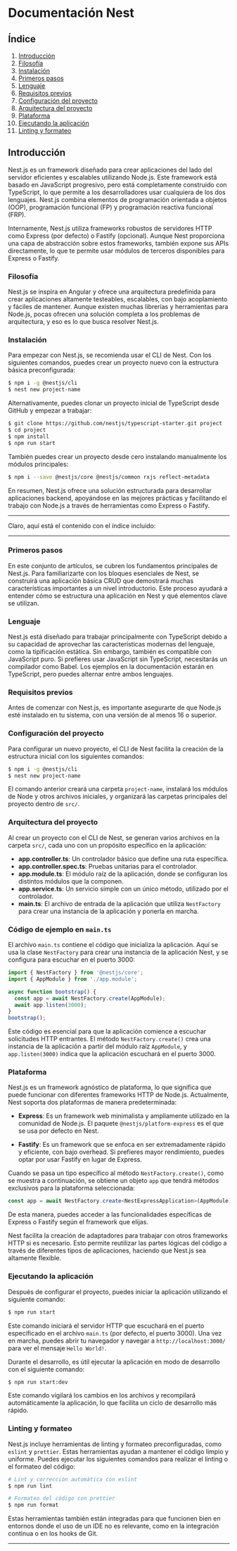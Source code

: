 # Documentación Nest

## Índice
1. [Introducción](#introducción)
1. [Filosofía](#filosofía)
1. [Instalación](#instalación)
1. [Primeros pasos](#primeros-pasos)
1. [Lenguaje](#lenguaje)
1. [Requisitos previos](#requisitos-previos)
1. [Configuración del proyecto](#configuración-del-proyecto)
1. [Arquitectura del proyecto](#arquitectura-del-proyecto)
1. [Plataforma](#plataforma)
1. [Ejecutando la aplicación](#ejecutando-la-aplicación)
1. [Linting y formateo](#linting-y-formateo)

## Introducción
Nest.js es un framework diseñado para crear aplicaciones del lado del servidor eficientes y escalables utilizando Node.js. Este framework está basado en JavaScript progresivo, pero está completamente construido con TypeScript, lo que permite a los desarrolladores usar cualquiera de los dos lenguajes. Nest.js combina elementos de programación orientada a objetos (OOP), programación funcional (FP) y programación reactiva funcional (FRP).

Internamente, Nest.js utiliza frameworks robustos de servidores HTTP como Express (por defecto) o Fastify (opcional). Aunque Nest proporciona una capa de abstracción sobre estos frameworks, también expone sus APIs directamente, lo que te permite usar módulos de terceros disponibles para Express o Fastify.

### Filosofía
Nest.js se inspira en Angular y ofrece una arquitectura predefinida para crear aplicaciones altamente testeables, escalables, con bajo acoplamiento y fáciles de mantener. Aunque existen muchas librerías y herramientas para Node.js, pocas ofrecen una solución completa a los problemas de arquitectura, y eso es lo que busca resolver Nest.js.

### Instalación
Para empezar con Nest.js, se recomienda usar el CLI de Nest. Con los siguientes comandos, puedes crear un proyecto nuevo con la estructura básica preconfigurada:

```bash
$ npm i -g @nestjs/cli
$ nest new project-name
```

Alternativamente, puedes clonar un proyecto inicial de TypeScript desde GitHub y empezar a trabajar:

```bash
$ git clone https://github.com/nestjs/typescript-starter.git project
$ cd project
$ npm install
$ npm run start
```

También puedes crear un proyecto desde cero instalando manualmente los módulos principales:

```bash
$ npm i --save @nestjs/core @nestjs/common rxjs reflect-metadata
```

En resumen, Nest.js ofrece una solución estructurada para desarrollar aplicaciones backend, apoyándose en las mejores prácticas y facilitando el trabajo con Node.js a través de herramientas como Express o Fastify.

---
Claro, aquí está el contenido con el índice incluido:

---

### Primeros pasos

En este conjunto de artículos, se cubren los fundamentos principales de Nest.js. Para familiarizarte con los bloques esenciales de Nest, se construirá una aplicación básica CRUD que demostrará muchas características importantes a un nivel introductorio. Este proceso ayudará a entender cómo se estructura una aplicación en Nest y qué elementos clave se utilizan.

### Lenguaje

Nest.js está diseñado para trabajar principalmente con TypeScript debido a su capacidad de aprovechar las características modernas del lenguaje, como la tipificación estática. Sin embargo, también es compatible con JavaScript puro. Si prefieres usar JavaScript sin TypeScript, necesitarás un compilador como Babel. Los ejemplos en la documentación estarán en TypeScript, pero puedes alternar entre ambos lenguajes.

### Requisitos previos

Antes de comenzar con Nest.js, es importante asegurarte de que Node.js esté instalado en tu sistema, con una versión de al menos 16 o superior.

### Configuración del proyecto

Para configurar un nuevo proyecto, el CLI de Nest facilita la creación de la estructura inicial con los siguientes comandos:

```bash
$ npm i -g @nestjs/cli
$ nest new project-name
```

El comando anterior creará una carpeta `project-name`, instalará los módulos de Node y otros archivos iniciales, y organizará las carpetas principales del proyecto dentro de `src/`.

### Arquitectura del proyecto

Al crear un proyecto con el CLI de Nest, se generan varios archivos en la carpeta `src/`, cada uno con un propósito específico en la aplicación:

- **app.controller.ts**: Un controlador básico que define una ruta específica.
- **app.controller.spec.ts**: Pruebas unitarias para el controlador.
- **app.module.ts**: El módulo raíz de la aplicación, donde se configuran los distintos módulos que la componen.
- **app.service.ts**: Un servicio simple con un único método, utilizado por el controlador.
- **main.ts**: El archivo de entrada de la aplicación que utiliza `NestFactory` para crear una instancia de la aplicación y ponerla en marcha.

### Código de ejemplo en `main.ts`

El archivo `main.ts` contiene el código que inicializa la aplicación. Aquí se usa la clase `NestFactory` para crear una instancia de la aplicación Nest, y se configura para escuchar en el puerto 3000:

```typescript
import { NestFactory } from '@nestjs/core';
import { AppModule } from './app.module';

async function bootstrap() {
  const app = await NestFactory.create(AppModule);
  await app.listen(3000);
}
bootstrap();
```

Este código es esencial para que la aplicación comience a escuchar solicitudes HTTP entrantes. El método `NestFactory.create()` crea una instancia de la aplicación a partir del módulo raíz `AppModule`, y `app.listen(3000)` indica que la aplicación escuchará en el puerto 3000.

### Plataforma

Nest.js es un framework agnóstico de plataforma, lo que significa que puede funcionar con diferentes frameworks HTTP de Node.js. Actualmente, Nest soporta dos plataformas de manera predeterminada:

- **Express**: Es un framework web minimalista y ampliamente utilizado en la comunidad de Node.js. El paquete `@nestjs/platform-express` es el que se usa por defecto en Nest.

- **Fastify**: Es un framework que se enfoca en ser extremadamente rápido y eficiente, con bajo overhead. Si prefieres mayor rendimiento, puedes optar por usar Fastify en lugar de Express.

Cuando se pasa un tipo específico al método `NestFactory.create()`, como se muestra a continuación, se obtiene un objeto `app` que tendrá métodos exclusivos para la plataforma seleccionada:

```typescript
const app = await NestFactory.create<NestExpressApplication>(AppModule);
```

De esta manera, puedes acceder a las funcionalidades específicas de Express o Fastify según el framework que elijas.

Nest facilita la creación de adaptadores para trabajar con otros frameworks HTTP si es necesario. Esto permite reutilizar las partes lógicas del código a través de diferentes tipos de aplicaciones, haciendo que Nest.js sea altamente flexible.

### Ejecutando la aplicación

Después de configurar el proyecto, puedes iniciar la aplicación utilizando el siguiente comando:

```bash
$ npm run start
```

Este comando iniciará el servidor HTTP que escuchará en el puerto especificado en el archivo `main.ts` (por defecto, el puerto 3000). Una vez en marcha, puedes abrir tu navegador y navegar a `http://localhost:3000/` para ver el mensaje `Hello World!`.

Durante el desarrollo, es útil ejecutar la aplicación en modo de desarrollo con el siguiente comando:

```bash
$ npm run start:dev
```

Este comando vigilará los cambios en los archivos y recompilará automáticamente la aplicación, lo que facilita un ciclo de desarrollo más rápido.

### Linting y formateo

Nest.js incluye herramientas de linting y formateo preconfiguradas, como `eslint` y `prettier`. Estas herramientas ayudan a mantener el código limpio y uniforme. Puedes ejecutar los siguientes comandos para realizar el linting o el formateo del código:

```bash
# Lint y corrección automática con eslint
$ npm run lint

# Formateo del código con prettier
$ npm run format
```

Estas herramientas también están integradas para que funcionen bien en entornos donde el uso de un IDE no es relevante, como en la integración continua o en los hooks de Git.

---
